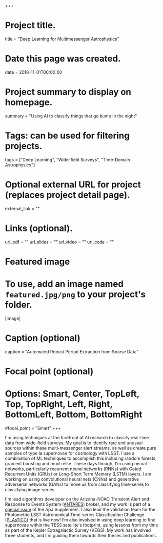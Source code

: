 +++
# Project title.
title = "Deep Learning for Multimessenger Astrophysics"

# Date this page was created.
date = 2018-11-01T00:00:00

# Project summary to display on homepage.
summary = "Using AI to classify things that go bump in the night"

# Tags: can be used for filtering projects.
tags = ["Deep Learning", "Wide-field Surveys", "Time-Domain Astrophysics"]

# Optional external URL for project (replaces project detail page).
external_link = ""


# Links (optional).
url_pdf = ""
url_slides = ""
url_video = ""
url_code = ""


# Featured image
# To use, add an image named `featured.jpg/png` to your project's folder. 
[image]
  # Caption (optional)
  caption = "Automated Robust Period Extraction from Sparse Data"
  
  # Focal point (optional)
  # Options: Smart, Center, TopLeft, Top, TopRight, Left, Right, BottomLeft, Bottom, BottomRight
  #focal_point = "Smart"
+++

I'm using techniques at the forefront of AI research to classify real-time data from wide-field surveys. My goal is to identify rare and unusual sources within these multi-messenger alert streams, as well as create pure samples of type Ia supernovae for cosmology with LSST. I use a combination of ML techniques to accomplish this including random forests, gradient boosting and much else. These days though, I'm using neural networks, particularly recurrent neural networks (RNNs) with Gated Recurrent Units (GRUs) or Long-Short Term Memory (LSTM) layers. I am working on using convolutional neural nets (CNNs) and generative adverserial networks (GANs) to move us from classifying time-series to classifying image-series. 

I'm lead algorithms developer on the Arizona-NOAO Transient Alert and Response to Events System ([ANTARES](https://www.noao.edu/ANTARES/)) broker, and my work is part of a [special issue](http://adsabs.harvard.edu/cgi-bin/bib_query?arXiv:1801.07323) of the ApJ Supplement. I also lead the validation team for the Photometric LSST Astronomical Time-series Classification Challenge ([PLAsTiCC](https://www.kaggle.com/c/PLAsTiCC-2018)) that is live now! I'm also involved in using deep learning to find supernovae within the TESS satellite's footprint, using lessons from my time as part of the Kepler Extragalactic Survey (KEGS). My work has involved three students, and I'm guiding them towards their theses and publications. 
